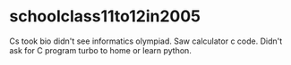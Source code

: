 # schoolclass11to12in2005
Cs took bio didn't see informatics olympiad. Saw calculator c code. Didn't ask for C program turbo to home or learn python.
